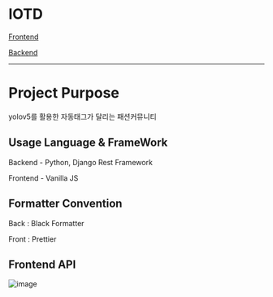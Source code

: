 # IOTD

[Frontend](https://github.com/kimty9627/IOTD_Project_Front)

[Backend](https://github.com/ellisajung/IOTD_drf_project)

---

# Project Purpose

yolov5를 활용한 자동태그가 달리는 패션커뮤니티

## Usage Language & FrameWork

Backend - Python, Django Rest Framework

Frontend - Vanilla JS

## Formatter Convention

Back : Black Formatter

Front : Prettier

## Frontend API

![image](https://github.com/0v0baek/IOTD_Project_Front/assets/127705281/af29ce9b-e666-4cf6-abdc-426f14b6cdf1)
